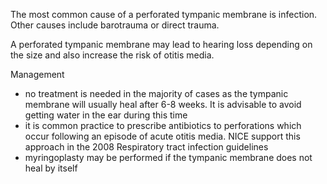 The most common cause of a perforated tympanic membrane is infection. Other causes include barotrauma or direct trauma.  
  
A perforated tympanic membrane may lead to hearing loss depending on the size and also increase the risk of otitis media.  
  
Management  
* no treatment is needed in the majority of cases as the tympanic membrane will usually heal after 6\-8 weeks. It is advisable to avoid getting water in the ear during this time
* it is common practice to prescribe antibiotics to perforations which occur following an episode of acute otitis media. NICE support this approach in the 2008 Respiratory tract infection guidelines
* myringoplasty may be performed if the tympanic membrane does not heal by itself
